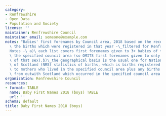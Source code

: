```yaml
---
category:
- Renfrewshire
- Open Data
- Population and Society
license: ''
maintainer: Renfrewshire Council
maintainer_email: someone@example.com
notes: "Babies' first forenames by Council area, 2018 based on the records for all\
  \ the births which were registered in that year -\_filtered for Renfrewshire.\_\
  Notes -\_a)\_each list covers first forenames given to 3+ babies of that sex in\
  \ the specified council area (so OMITS first forenames given to only 1-2 babies\
  \ of that sex).b)\_the geographical basis is the usual one for National Records\
  \ of Scotland (NRS) statistics of births, which is births registered in Scotland\
  \ to mothers who lived in the specified council area plus any births to mothers\
  \ from outwith Scotland which occurred in the specified council area."
organization: Renfrewshire Council
resources:
- format: TABLE
  name: Baby First Names 2018 (boys) TABLE
  url: ''
schema: default
title: Baby First Names 2018 (boys)
---
```

